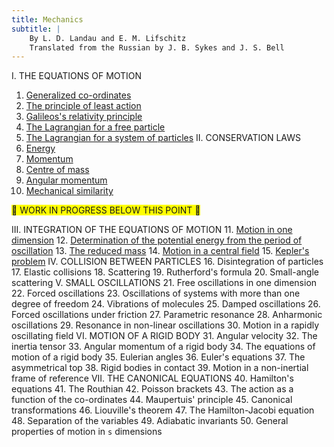 ```yaml
---
title: Mechanics
subtitle: |
    By L. D. Landau and E. M. Lifschitz  
    Translated from the Russian by J. B. Sykes and J. S. Bell
---
```

I.  THE EQUATIONS OF MOTION
1. [Generalized co-ordinates](1-generalized-co-ordinates.html)
2. [The principle of least action](2-the-principle-of-least-action.html)
3. [Galileos's relativity principle](3-galileos-relativity-principle.html)
4. [The Lagrangian for a free particle](4-the-lagrangian-for-a-free-particle.html)
5. [The Lagrangian for a system of particles](5-the-lagrangian-for-a-system-of-particles.html)
II.  CONSERVATION LAWS
6. [Energy](6-energy.html)
7. [Momentum](7-momentum.html)
8. [Centre of mass](8-centre-of-mass.html)
9. [Angular momentum](9-angular-momentum.html)
10. [Mechanical similarity](10-mechanical-similarity.html)


<span style="background-color: yellow; color: white: width: 100%;">
🚧 WORK IN PROGRESS BELOW THIS POINT 🚧
</span>

III.  INTEGRATION OF THE EQUATIONS OF MOTION
11. [Motion in one dimension](11-motion-in-one-dimension.html)
12. [Determination of the potential energy from the period of oscillation](12-determination-of-the-potential-energy-from-the-period-of-oscillation.html)
13. [The reduced mass](13-the-reduced-mass.html)
14. [Motion in a central field](14-motion-in-a-central-field.html)
15. [Kepler's problem]()
IV.  COLLISION BETWEEN PARTICLES
16. Disintegration of particles
17. Elastic collisions
18. Scattering
19. Rutherford's formula
20. Small-angle scattering
V.  SMALL OSCILLATIONS
21. Free oscillations in one dimension
22. Forced oscillations
23. Oscillations of systems with more than one degree of freedom
24. Vibrations of molecules
25. Damped oscillations
26. Forced oscillations under friction
27. Parametric resonance
28. Anharmonic oscillations
29. Resonance in non-linear oscillations
30. Motion in a rapidly oscillating field
VI.  MOTION OF A RIGID BODY
31. Angular velocity
32. The inertia tensor
33. Angular momentum of a rigid body
34. The equations of motion of a rigid body
35. Eulerian angles
36. Euler's equations
37. The asymmetrical top
38. Rigid bodies in contact
39. Motion in a non-inertial frame of reference
VII.  THE CANONICAL EQUATIONS
40. Hamilton's equations
41. The Routhian
42. Poisson brackets
43. The action as a function of the co-ordinates
44. Maupertuis' principle
45. Canonical transformations
46. Liouville's theorem
47. The Hamilton-Jacobi equation
48. Separation of the variables
49. Adiabatic invariants
50. General properties of motion in `s` dimensions
